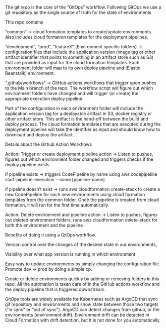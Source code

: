 The git repo is the core of the “GitOps” workflow. Following GitOps we use a git repository as the single source of truth for the state of environments. 

This repo contains 

“common” → cloud formation templates to create/update environments. Also includes cloud formation templates for the deployment pipelines.

“development”, “prod”, “featureX” (Environment specific folders) → configuration files that include the application version (image tag or other artifact identifier that points to something in an artifact store such as S3) that are provided as input for the cloud formation templates. Each environment folder will map to its own deploy pipeline and (Elastic Beanstalk) environment. 

 “.github/workflows” → GitHub actions workflows that trigger upon pushes to the Main branch of the repo. The workflow script will figure out which environment folders have changed and will trigger (or create) the appropriate execution deploy pipeline.

Part of the configuration in each environment folder will include the application version tag for a deployable artifact in S3, docker registry or other artifact store. This artifact is the hand-off between the build and deploy process. The cloud formation templates that are executed during the deployment pipeline will take the identifier as input and should know how to download and deploy the artifact.

Details about the Github Action Workflows

Action: Trigger or create deployment pipeline action → Listen to pushes, figures out which environment folder changed and triggers checks if the deploy pipeline exists.

if pipeline exists → triggers CodePipeline by name using aws codepipeline start-pipeline-execution --name [pipeline-name].

if pipeline doesn’t exist → runs aws cloudformation create-stack to create a new CodePipeline for each new environments using cloud formation templates from the common folder. Once the pipeline is created from cloud formation, it will run for the first time automatically.

Action: Delete environment and pipeline action → Listen to pushes, figures out deleted environment folders, runs aws cloudformation delete-stack for both the environment and the pipeline

Benefits of doing it using a GitOps workflow.

Version control over the changes of the desired state in our environments, 

Visibility over what app version is running in which environment

Easy way to update environments by simply changing the configuration file. Promote dev → prod by doing a simple cp. 

Create or delete environments quickly by adding or removing folders in this repo. All the automation is taken care of in the GitHub actions workflow and the deploy pipeline that is triggered downstream.

GitOps tools are widely available for Kubernetes such as ArgoCD that sync git repository and environments and show state between those two targets (“in sync” or “out of sync”). ArgoCD can detect changes from github, or the environments (environment drift). Environment drift can be detected in Cloud Formation with drift detection, but it is not done for you automatically.
